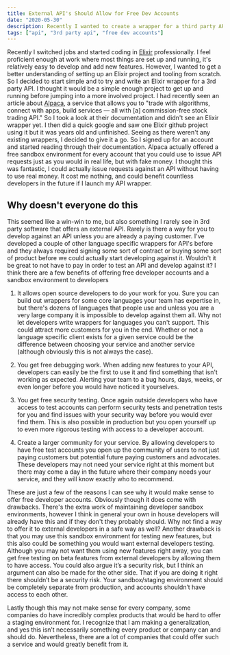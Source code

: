 ```yaml
---
title: External API's Should Allow for Free Dev Accounts
date: "2020-05-30"
description: Recently I wanted to create a wrapper for a third party API. It wasn't an API I used myself(at least not at the moment), but seeing as there was no wrapper for this language yet I thought I'd give it a go. Luckily this company provides a test account and sandbox environment for every account free of charge. However, I realized this is not a common thing and makes it incredibly difficult to provide wrappers for third party API's unless you are actively using the API and are a paying customer in most cases. Wouldn't developers and the companies be better served if anyone could easily create a test account for an API and develop against it?
tags: ["api", "3rd party api", "free dev accounts"]
---
```


Recently I switched jobs and started coding in [Elixir](https://elixir-lang.org/) professionally. I feel proficient enough at work where most things are set up and running, it's relatively easy to develop and add new features. However, I wanted to get a better understanding of setting up an Elixir project and tooling from scratch. So I decided to start simple and to try and write an Elixir wrapper for a 3rd party API. I thought it would be a simple enough project to get up and running before jumping into a more involved project. I had recently seen an article about [Alpaca](https://alpaca.markets/), a service that allows you to "trade with algorithms, connect with apps, build services — all with [a] commission-free stock trading API." So I took a look at their documentation and didn't see an Elixir wrapper yet. I then did a quick google and saw one Elixir github project using it but it was years old and unfinished. Seeing as there weren't any existing wrappers, I decided to give it a go. So I signed up for an account and started reading through their documentation. Alpaca actually offered a free sandbox environment for every account that you could use to issue API requests just as you would in real life, but with fake money. I thought this was fantastic, I could actually issue requests against an API without having to use real money. It cost me nothing, and could benefit countless developers in the future if I launch my API wrapper.

## Why doesn't everyone do this

This seemed like a win-win to me, but also something I rarely see in 3rd party software that offers an external API. Rarely is there a way for you to develop against an API unless you are already a paying customer. I've developed a couple of other language specific wrappers for API's before and they always required signing some sort of contract or buying some sort of product before we could actually start developing against it. Wouldn't it be great to not have to pay in order to test an API and develop against it? I think there are a few benefits of offering free developer accounts and a sandbox environment to developers

1. It allows open source developers to do your work for you. Sure you can build out wrappers for some core languages your team has expertise in, but there's dozens of languages that people use and unless you are a very large company it is impossible to develop against them all. Why not let developers write wrappers for languages you can't support. This could attract more customers for you in the end. Whether or not a language specific client exists for a given service could be the difference between choosing your service and another service (although obviously this is not always the case).

2. You get free debugging work. When adding new features to your API, developers can easily be the first to use it and find something that isn't working as expected. Alerting your team to a bug hours, days, weeks, or even longer before you would have noticed it yourselves.

3. You get free security testing. Once again outside developers who have access to test accounts can perform security tests and penetration tests for you and find issues with your security way before you would ever find them. This is also possible in production but you open yourself up to even more rigorous testing with access to a developer account.

4. Create a larger community for your service. By allowing developers to have free test accounts you open up the community of users to not just paying customers but potential future paying customers and advocates. These developers may not need your service right at this moment but there may come a day in the future where their company needs your service, and they will know exactly who to recommend.

These are just a few of the reasons I can see why it would make sense to offer free developer accounts. Obviously though it does come with drawbacks. There's the extra work of maintaining developer sandbox environments, however I think in general your own in house developers will already have this and if they don't they probably should. Why not find a way to offer it to external developers in a safe way as well? Another drawback is that you may use this sandbox environment for testing new features, but this also could be something you would want external developers testing. Although you may not want them using new features right away, you can get free testing on beta features from external developers by allowing them to have access. You could also argue it’s a security risk, but I think an argument can also be made for the other side. That if you are doing it right there shouldn’t be a security risk. Your sandbox/staging environment should be completely separate from production, and accounts shouldn’t have access to each other.

Lastly though this may not make sense for every company, some companies do have incredibly complex products that would be hard to offer a staging environment for. I recognize that I am making a generalization, and yes this isn’t necessarily something every product or company can and should do. Nevertheless, there are a lot of companies that could offer such a service and would greatly benefit from it.
